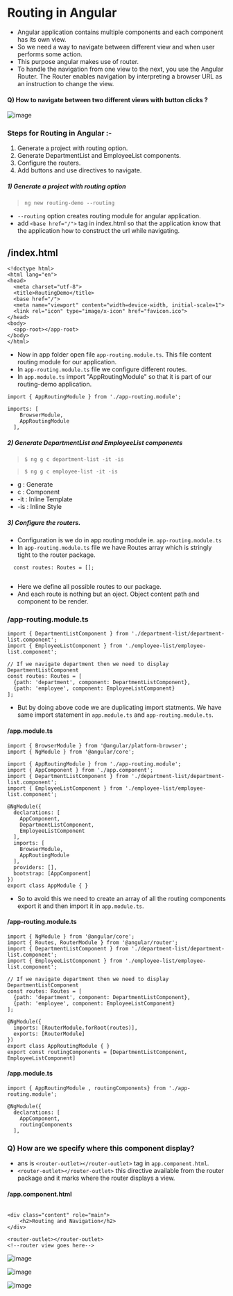 # Routing in Angular

- Angular application contains multiple components and each component has its own view.
- So we need a way to navigate between different view and when user performs some action.
- This purpose angular makes use of router.
- To handle the navigation from one view to the next, you use the Angular Router. The Router enables navigation by interpreting a browser URL as an instruction to change the view.

#### Q) How to navigate between two different views with button clicks ?

![image](https://user-images.githubusercontent.com/35020560/95673608-c4052100-0bc7-11eb-80d3-acd9857b69af.png)

### Steps for Routing in Angular :-

1) Generate a project with routing option.
2) Generate DepartmentList and EmployeeList components.
3) Configure the routers.
4) Add buttons and use directives to navigate.

##### 1) Generate a project with routing option

> `ng new routing-demo --routing`

- `--routing` option creates routing module for angular application.
- add `<base href="/">` tag in index.html so that the application know that the application how to construct the url while navigating.

## /index.html
```
<!doctype html>
<html lang="en">
<head>
  <meta charset="utf-8">
  <title>RoutingDemo</title>
  <base href="/">
  <meta name="viewport" content="width=device-width, initial-scale=1">
  <link rel="icon" type="image/x-icon" href="favicon.ico">
</head>
<body>
  <app-root></app-root>
</body>
</html>

```
- Now in app folder open file `app-routing.module.ts`. This file content routing module for our application.
- In `app-routing.module.ts` file we configure different routes.
- In `app.module.ts` import "AppRoutingModule" so that it is part of our routing-demo application.

```
import { AppRoutingModule } from './app-routing.module';

imports: [
    BrowserModule,
    AppRoutingModule
  ],
```

##### 2) Generate DepartmentList and EmployeeList components

>`$ ng g c department-list -it -is`

>`$ ng g c employee-list -it -is`
  - g : Generate
  - c : Component
  - -it : Inline Template
  - -is : Inline Style
  

##### 3) Configure the routers.

- Configuration is we do in app routing module ie. `app-routing.module.ts`
- In `app-routing.module.ts` file we have Routes array which is stringly tight to the router package.
```
  const routes: Routes = [];
  
```
- Here we define all possible routes to our package.
- And each route is nothing but an oject. Object content path and component to be render.

### /app-routing.module.ts 
```
import { DepartmentListComponent } from './department-list/department-list.component';
import { EmployeeListComponent } from './employee-list/employee-list.component';

// If we navigate department then we need to display DepartmentListComponent
const routes: Routes = [
  {path: 'department', component: DepartmentListComponent}, 
  {path: 'employee', component: EmployeeListComponent}
];
```
- But by doing above code we are duplicating import statments. We have same import statement in `app.module.ts` and `app-routing.module.ts`.

#### /app.module.ts
```
import { BrowserModule } from '@angular/platform-browser';
import { NgModule } from '@angular/core';

import { AppRoutingModule } from './app-routing.module';
import { AppComponent } from './app.component';
import { DepartmentListComponent } from './department-list/department-list.component';
import { EmployeeListComponent } from './employee-list/employee-list.component';

@NgModule({
  declarations: [
    AppComponent,
    DepartmentListComponent,
    EmployeeListComponent
  ],
  imports: [
    BrowserModule,
    AppRoutingModule
  ],
  providers: [],
  bootstrap: [AppComponent]
})
export class AppModule { }

```
- So to avoid this we need to create an array of all the routing components export it and then import it in `app.module.ts`.

#### /app-routing.module.ts
```
import { NgModule } from '@angular/core';
import { Routes, RouterModule } from '@angular/router';
import { DepartmentListComponent } from './department-list/department-list.component';
import { EmployeeListComponent } from './employee-list/employee-list.component';

// If we navigate department then we need to display DepartmentListComponent
const routes: Routes = [
  {path: 'department', component: DepartmentListComponent}, 
  {path: 'employee', component: EmployeeListComponent}
];

@NgModule({
  imports: [RouterModule.forRoot(routes)],
  exports: [RouterModule]
})
export class AppRoutingModule { }
export const routingComponents = [DepartmentListComponent, EmployeeListComponent]

```

#### /app.module.ts
```
import { AppRoutingModule , routingComponents} from './app-routing.module';

@NgModule({
  declarations: [
    AppComponent,
    routingComponents
  ],
```

### Q) How are we specify where this component display?
- ans is `<router-outlet></router-outlet>` tag in `app.component.html`.
- `<router-outlet></router-outlet>` this directive available from the router package and it marks where the router displays a view.

#### /app.component.html
```

<div class="content" role="main">
    <h2>Routing and Navigation</h2>
</div>

<router-outlet></router-outlet>
<!--router view goes here-->
```

![image](https://user-images.githubusercontent.com/35020560/95674726-cb302d00-0bcf-11eb-8f1f-e8bb862361b3.png)

![image](https://user-images.githubusercontent.com/35020560/95674798-3c6fe000-0bd0-11eb-928a-1e4929bcf77e.png)

![image](https://user-images.githubusercontent.com/35020560/95674827-590c1800-0bd0-11eb-9f1a-d381c52d88d6.png)
